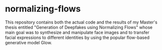 # normalizing-flows
This repository contains both the actual code and the results of my Master's thesis entitled "Generation of Deepfakes using Normalizing Flows"  whose main goal was to synthesize and manipulate face images and to transfer facial expressions to different identities by using the popular flow-based generative model Glow.
